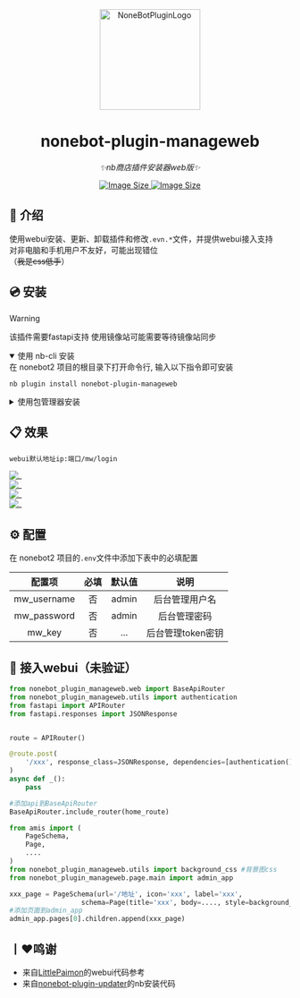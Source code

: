 <div align="center">
  <a href="https://v2.nonebot.dev/store"><img src="https://img.picui.cn/free/2024/10/28/671f78556a9ee.png" width="180" height="180" alt="NoneBotPluginLogo"></a>

# nonebot-plugin-manageweb

_✨nb商店插件安装器web版✨_

<a href="https://github.com/CM-Edelweiss/nonebot-plugin-manageweb">
    <img alt="Image Size" src="https://img.shields.io/pypi/dm/nonebot-plugin-manageweb">
    <img alt="Image Size" src="https://img.shields.io/pypi/v/nonebot-plugin-manageweb">
</a>

</div>

## 📖 介绍

使用webui安装、更新、卸载插件和修改`.evn.*`文件，并提供webui接入支持<br>
对非电脑和手机用户不友好，可能出现错位<br>
（~~我是css低手~~）

## 💿 安装


> [!WARNING]
> 该插件需要fastapi支持
> 使用镜像站可能需要等待镜像站同步



<details open>
<summary>使用 nb-cli 安装</summary>
在 nonebot2 项目的根目录下打开命令行, 输入以下指令即可安装

    nb plugin install nonebot-plugin-manageweb

</details>

<details>
<summary>使用包管理器安装</summary>
在 nonebot2 项目的插件目录下, 打开命令行, 根据你使用的包管理器, 输入相应的安装命令

<details>
<summary>pip</summary>

    pip install nonebot-plugin-manageweb
</details>
<details>
<summary>pdm</summary>

    pdm add nonebot-plugin-manageweb
</details>
<details>
<summary>poetry</summary>

    poetry add nonebot-plugin-manageweb
</details>
<details>
<summary>conda</summary>

    conda install nonebot-plugin-manageweb
</details>

打开 nonebot2 项目根目录下的 `pyproject.toml` 文件, 在 `[tool.nonebot]` 部分追加写入

    plugins = ["nonebot_plugin_manageweb"]

</details>

## 📋 效果
```
webui默认地址ip:端口/mw/login
```

![_](https://img.picui.cn/free/2024/11/17/6739b4f8a3b17.png)<br>
![_](https://img.picui.cn/free/2024/11/17/6739b4f90f618.png)<br>
![_](https://img.picui.cn/free/2024/11/17/6739b4f861f03.png)<br>
![_](https://img.picui.cn/free/2024/11/17/6739b4f73bd4a.png)<br>

## ⚙️ 配置

在 nonebot2 项目的`.env`文件中添加下表中的必填配置

| 配置项 | 必填 | 默认值 | 说明 |
|:-----:|:----:|:----:|:----:|
| mw_username| 否 | admin |后台管理用户名 |
| mw_password| 否 | admin | 后台管理密码 |
| mw_key| 否 | ... | 后台管理token密钥 |


## 🎉 接入webui（未验证）
```python
from nonebot_plugin_manageweb.web import BaseApiRouter
from nonebot_plugin_manageweb.utils import authentication
from fastapi import APIRouter
from fastapi.responses import JSONResponse


route = APIRouter()

@route.post(
    '/xxx', response_class=JSONResponse, dependencies=[authentication()]
)
async def _():
    pass

#添加api到BaseApiRouter
BaseApiRouter.include_router(home_route)
```

```python
from amis import (
    PageSchema,
    Page,
    ....
)
from nonebot_plugin_manageweb.utils import background_css #背景图css
from nonebot_plugin_manageweb.page.main import admin_app

xxx_page = PageSchema(url='/地址', icon='xxx', label='xxx',
                  schema=Page(title='xxx', body=...., style=background_css))
#添加页面到admin_app
admin_app.pages[0].children.append(xxx_page)
```


## 丨❤鸣谢
- 来自[LittlePaimon](https://github.com/CMHopeSunshine/LittlePaimon)的webui代码参考
- 来自[nonebot-plugin-updater](https://github.com/hanasa2023/nonebot-plugin-updater#readme)的nb安装代码
